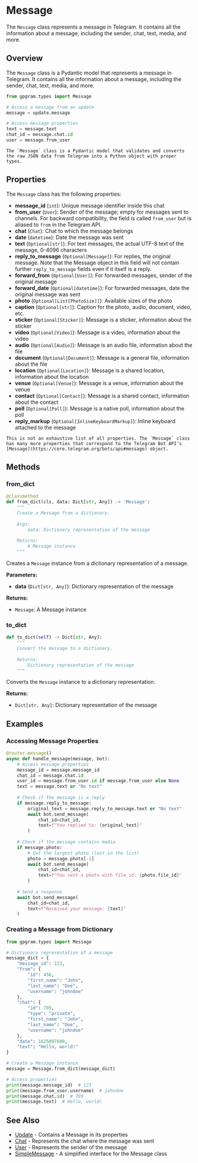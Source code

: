# Message

The `Message` class represents a message in Telegram. It contains all the information about a message, including the sender, chat, text, media, and more.

## Overview

The `Message` class is a Pydantic model that represents a message in Telegram. It contains all the information about a message, including the sender, chat, text, media, and more.

```python
from gpgram.types import Message

# Access a message from an update
message = update.message

# Access message properties
text = message.text
chat_id = message.chat.id
user = message.from_user
```

```{note}
The `Message` class is a Pydantic model that validates and converts the raw JSON data from Telegram into a Python object with proper types.
```

## Properties

The `Message` class has the following properties:

- **message_id** (`int`): Unique message identifier inside this chat
- **from_user** (`User`): Sender of the message; empty for messages sent to channels. For backward compatibility, the field is called `from_user` but is aliased to `from` in the Telegram API.
- **chat** (`Chat`): Chat to which the message belongs
- **date** (`datetime`): Date the message was sent
- **text** (`Optional[str]`): For text messages, the actual UTF-8 text of the message, 0-4096 characters
- **reply_to_message** (`Optional[Message]`): For replies, the original message. Note that the Message object in this field will not contain further `reply_to_message` fields even if it itself is a reply.
- **forward_from** (`Optional[User]`): For forwarded messages, sender of the original message
- **forward_date** (`Optional[datetime]`): For forwarded messages, date the original message was sent
- **photo** (`Optional[List[PhotoSize]]`): Available sizes of the photo
- **caption** (`Optional[str]`): Caption for the photo, audio, document, video, etc.
- **sticker** (`Optional[Sticker]`): Message is a sticker, information about the sticker
- **video** (`Optional[Video]`): Message is a video, information about the video
- **audio** (`Optional[Audio]`): Message is an audio file, information about the file
- **document** (`Optional[Document]`): Message is a general file, information about the file
- **location** (`Optional[Location]`): Message is a shared location, information about the location
- **venue** (`Optional[Venue]`): Message is a venue, information about the venue
- **contact** (`Optional[Contact]`): Message is a shared contact, information about the contact
- **poll** (`Optional[Poll]`): Message is a native poll, information about the poll
- **reply_markup** (`Optional[InlineKeyboardMarkup]`): Inline keyboard attached to the message

```{note}
This is not an exhaustive list of all properties. The `Message` class has many more properties that correspond to the Telegram Bot API's [Message](https://core.telegram.org/bots/api#message) object.
```

## Methods

### from_dict

```python
@classmethod
def from_dict(cls, data: Dict[str, Any]) -> 'Message':
    """
    Create a Message from a dictionary.
    
    Args:
        data: Dictionary representation of the message
        
    Returns:
        A Message instance
    """
```

Creates a `Message` instance from a dictionary representation of a message.

**Parameters:**
- **data** (`Dict[str, Any]`): Dictionary representation of the message

**Returns:**
- `Message`: A Message instance

### to_dict

```python
def to_dict(self) -> Dict[str, Any]:
    """
    Convert the message to a dictionary.
    
    Returns:
        Dictionary representation of the message
    """
```

Converts the `Message` instance to a dictionary representation.

**Returns:**
- `Dict[str, Any]`: Dictionary representation of the message

## Examples

### Accessing Message Properties

```python
@router.message()
async def handle_message(message, bot):
    # Access message properties
    message_id = message.message_id
    chat_id = message.chat.id
    user_id = message.from_user.id if message.from_user else None
    text = message.text or "No text"
    
    # Check if the message is a reply
    if message.reply_to_message:
        original_text = message.reply_to_message.text or "No text"
        await bot.send_message(
            chat_id=chat_id,
            text=f"You replied to: {original_text}"
        )
    
    # Check if the message contains media
    if message.photo:
        # Get the largest photo (last in the list)
        photo = message.photo[-1]
        await bot.send_message(
            chat_id=chat_id,
            text=f"You sent a photo with file_id: {photo.file_id}"
        )
    
    # Send a response
    await bot.send_message(
        chat_id=chat_id,
        text=f"Received your message: {text}"
    )
```

### Creating a Message from Dictionary

```python
from gpgram.types import Message

# Dictionary representation of a message
message_dict = {
    "message_id": 123,
    "from": {
        "id": 456,
        "first_name": "John",
        "last_name": "Doe",
        "username": "johndoe"
    },
    "chat": {
        "id": 789,
        "type": "private",
        "first_name": "John",
        "last_name": "Doe",
        "username": "johndoe"
    },
    "date": 1625097600,
    "text": "Hello, world!"
}

# Create a Message instance
message = Message.from_dict(message_dict)

# Access properties
print(message.message_id)  # 123
print(message.from_user.username)  # johndoe
print(message.chat.id)  # 789
print(message.text)  # Hello, world!
```

## See Also

- [Update](update.md) - Contains a Message in its properties
- [Chat](chat.md) - Represents the chat where the message was sent
- [User](user.md) - Represents the sender of the message
- [SimpleMessage](simple-message.md) - A simplified interface for the Message class
